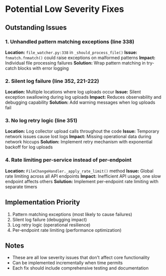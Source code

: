 # Potential Low Severity Fixes

## Outstanding Issues

### 1. Unhandled pattern matching exceptions (line 338)
**Location:** `file_watcher.py:338` in `_should_process_file()`
**Issue:** `fnmatch.fnmatch()` could raise exceptions on malformed patterns
**Impact:** Individual file processing failures
**Solution:** Wrap pattern matching in try-catch blocks with error logging

### 2. Silent log failure (line 352, 221-222) 
**Location:** Multiple locations where log uploads occur
**Issue:** Silent exception swallowing during log uploads
**Impact:** Reduces observability and debugging capability
**Solution:** Add warning messages when log uploads fail

### 3. No log retry logic (line 351)
**Location:** Log collector upload calls throughout the code
**Issue:** Temporary network issues cause lost logs
**Impact:** Missing operational data during network hiccups
**Solution:** Implement retry mechanism with exponential backoff for log uploads

### 4. Rate limiting per-service instead of per-endpoint
**Location:** `FileChangeHandler._apply_rate_limit()` method
**Issue:** Global rate limiting across all API endpoints
**Impact:** Inefficient API usage, one slow endpoint affects others
**Solution:** Implement per-endpoint rate limiting with separate timers

## Implementation Priority
1. Pattern matching exceptions (most likely to cause failures)
2. Silent log failure (debugging impact)
3. Log retry logic (operational resilience)
4. Per-endpoint rate limiting (performance optimization)

## Notes
- These are all low severity issues that don't affect core functionality
- Can be implemented incrementally when time permits
- Each fix should include comprehensive testing and documentation